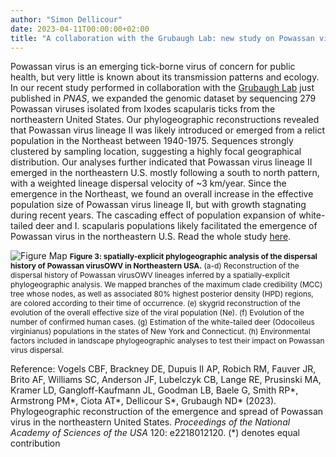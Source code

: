 ```yaml
---
author: "Simon Dellicour"
date: 2023-04-11T00:00:00+02:00
title: "A collaboration with the Grubaugh Lab: new study on Powassan virus published in PNAS"
---
```

Powassan virus is an emerging tick-borne virus of concern for public health, but very little is known about its transmission patterns and ecology. In our recent study performed in collaboration with the [Grubaugh Lab](https://grubaughlab.com/) just published in *PNAS*, we expanded the genomic dataset by sequencing 279 Powassan viruses isolated from Ixodes scapularis ticks from the northeastern United States. Our phylogeographic reconstructions revealed that Powassan virus lineage II was likely introduced or emerged from a relict population in the Northeast between 1940-1975. Sequences strongly clustered by sampling location, suggesting a highly focal geographical distribution. Our analyses further indicated that Powassan virus lineage II emerged in the northeastern U.S. mostly following a south to north pattern, with a weighted lineage dispersal velocity of ~3 km/year. Since the emergence in the Northeast, we found an overall increase in the effective population size of Powassan virus lineage II, but with growth stagnating during recent years. The cascading effect of population expansion of white-tailed deer and I. scapularis populations likely facilitated the emergence of Powassan virus in the northeastern U.S. Read the whole study [here](https://www.pnas.org/doi/10.1073/pnas.2218012120).

![Figure Map](/images/Figure_POWV.png)
<span style="font-size:0.85em;">**Figure 3: spatially-explicit phylogeographic analysis of the dispersal history of Powassan virusOWV in Northeastern USA.** (a-d) Reconstruction of the dispersal history of Powassan virusOWV lineages inferred by a spatially-explicit phylogeographic analysis. We mapped branches of the maximum clade credibility (MCC) tree whose nodes, as well as associated 80% highest posterior density (HPD) regions, are colored according to their time of occurrence. (e) skygrid reconstruction of the evolution of the overall effective size of the viral population (Ne). (f) Evolution of the number of confirmed human cases. (g) Estimation of the white-tailed deer (Odocoileus virginianus) populations in the states of New York and Connecticut. (h) Environmental factors included in landscape phylogeographic analyses to test their impact on Powassan virus dispersal.</span>

Reference:
Vogels CBF, Brackney DE, Dupuis II AP, Robich RM, Fauver JR, Brito AF, Williams SC, Anderson JF, Lubelczyk CB, Lange RE, Prusinski MA, Kramer LD, Gangloff-Kaufmann JL, Goodman LB, Baele G, Smith RP\*, Armstrong PM\*, Ciota AT\*, Dellicour S\*, Grubaugh ND\* (2023). Phylogeographic reconstruction of the emergence and spread of Powassan virus in the northeastern United States. *Proceedings of the National Academy of Sciences of the USA* 120: e2218012120. (\*) denotes equal contribution
